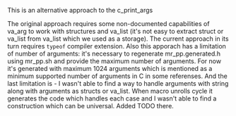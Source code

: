 This is an alternative approach to the c_print_args

The original approach requires some non-documented capabilities of va_arg to work with structures and
va_list (it's not easy to extract struct or va_list from va_list which we used as a storage).
The current approach in its turn requires `typeof` compiler extension.
Also this apporach has a limitation of number of arguments: it's necessary to regenerate mr_pp.generated.h using mr_pp.sh and provide the maximum number of arguments. For now it's generated with maximum 1024 arguments
which is mentioned as a minimum supported number of arguments in C in some referenses.
And the last limitation is - I wasn't able to find a way to handle arguments with string along with arguments as structs or va_list. When macro unrolls cycle it generates the code which handles each case and I wasn't able
to find a construction which can be universal. Added TODO there.
